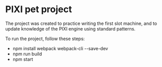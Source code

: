 # PIXI pet project

The project was created to practice writing the first slot machine, and to update knowledge of the PIXI engine using standard patterns.

 To run the project, follow these steps:

 - npm install webpack webpack-cli --save-dev
 - npm run build
 - npm start
